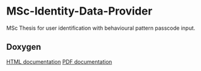 # MSc-Identity-Data-Provider
MSc Thesis for user identification with behavioural pattern passcode input.

## Doxygen
[HTML documentation](https://rgryta.github.io/projects/msc/identity-data-provider/html/index.html)
[PDF documentation](https://rgryta.github.io/projects/msc/identity-data-provider/MSc-Identity-Data-Provider.pdf)
